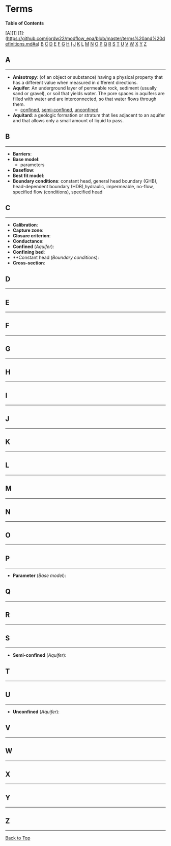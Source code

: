 # Terms

**Table of Contents**

[A][1]
[1]: (https://github.com/jordw22/modflow_epa/blob/master/terms%20and%20definitions.md#a)
[B](https://github.com/jordw22/modflow_epa/blob/master/terms%20and%20definitions.md#b)
[C](https://github.com/jordw22/modflow_epa/blob/master/terms%20and%20definitions.md#c)
[D](https://github.com/jordw22/modflow_epa/blob/master/terms%20and%20definitions.md#d)
[E](https://github.com/jordw22/modflow_epa/blob/master/terms%20and%20definitions.md#e)
[F](https://github.com/jordw22/modflow_epa/blob/master/terms%20and%20definitions.md#f)
[G](https://github.com/jordw22/modflow_epa/blob/master/terms%20and%20definitions.md#g)
[H](https://github.com/jordw22/modflow_epa/blob/master/terms%20and%20definitions.md#h)
[I](https://github.com/jordw22/modflow_epa/blob/master/terms%20and%20definitions.md#i)
[J](https://github.com/jordw22/modflow_epa/blob/master/terms%20and%20definitions.md#j)
[K](https://github.com/jordw22/modflow_epa/blob/master/terms%20and%20definitions.md#k)
[L](https://github.com/jordw22/modflow_epa/blob/master/terms%20and%20definitions.md#l)
[M](https://github.com/jordw22/modflow_epa/blob/master/terms%20and%20definitions.md#m)
[N](https://github.com/jordw22/modflow_epa/blob/master/terms%20and%20definitions.md#n)
[O](https://github.com/jordw22/modflow_epa/blob/master/terms%20and%20definitions.md#o)
[P](https://github.com/jordw22/modflow_epa/blob/master/terms%20and%20definitions.md#p)
[Q](https://github.com/jordw22/modflow_epa/blob/master/terms%20and%20definitions.md#q)
[R](https://github.com/jordw22/modflow_epa/blob/master/terms%20and%20definitions.md#r)
[S](https://github.com/jordw22/modflow_epa/blob/master/terms%20and%20definitions.md#s)
[T](https://github.com/jordw22/modflow_epa/blob/master/terms%20and%20definitions.md#t)
[U](https://github.com/jordw22/modflow_epa/blob/master/terms%20and%20definitions.md#u)
[V](https://github.com/jordw22/modflow_epa/blob/master/terms%20and%20definitions.md#v)
[W](https://github.com/jordw22/modflow_epa/blob/master/terms%20and%20definitions.md#w)
[X](https://github.com/jordw22/modflow_epa/blob/master/terms%20and%20definitions.md#x)
[Y](https://github.com/jordw22/modflow_epa/blob/master/terms%20and%20definitions.md#y)
[Z](https://github.com/jordw22/modflow_epa/blob/master/terms%20and%20definitions.md#z)

## A
-----------------------------------------------

- **Anisotropy**: (of an object or substance) having a physical property that has a different value when measured in different directions.
- **Aquifer**: An underground layer of permeable rock, sediment (usually sand or gravel), or soil that yields water. The pore spaces in aquifers are filled with water and are interconnected, so that water flows through them.
	- [confined](https://github.com/jordw22/modflow_epa/blob/master/terms%20and%20definitions.md#c), [semi-confined](https://github.com/jordw22/modflow_epa/blob/master/terms%20and%20definitions.md#s), [unconfined](https://github.com/jordw22/modflow_epa/blob/master/terms%20and%20definitions.md#u)
- **Aquitard**:  a geologic formation or stratum that lies adjacent to an aquifer and that allows only a small amount of liquid to pass.

## B
-----------------------------------------------

- **Barriers**:
- **Base model**:
	- parameters
- **Baseflow**:
- **Best fit model**:
- **Boundary conditions**:
	 constant head, general head boundary (GHB), head-dependent boundary (HDB),hydraulic, impermeable, no-flow, specified flow (conditions), specified head

## C
-----------------------------------------------

- **Calibration**:
- **Capture zone**:
- **Closure criterion**:
- **Conductance**:
- **Confined** (_Aquifer_):
- **Confining bed**:
- **Constant head (_Boundary conditions_):
- **Cross-section**:

## D
-----------------------------------------------

## E
-----------------------------------------------

## F
-----------------------------------------------

## G
-----------------------------------------------

## H
-----------------------------------------------

## I
-----------------------------------------------

## J
-----------------------------------------------

## K
-----------------------------------------------

## L
-----------------------------------------------

## M
-----------------------------------------------

## N
-----------------------------------------------

## O
-----------------------------------------------

## P
-----------------------------------------------

- **Parameter** (_Base model_):

## Q
-----------------------------------------------

## R
-----------------------------------------------

## S
-----------------------------------------------

- **Semi-confined** (_Aquifer_):

## T
-----------------------------------------------

## U
-----------------------------------------------

- **Unconfined** (_Aquifer_):

## V
-----------------------------------------------

## W
-----------------------------------------------

## X
-----------------------------------------------

## Y
-----------------------------------------------

## Z
-----------------------------------------------

[Back to Top](https://github.com/jordw22/modflow_epa/blob/master/terms%20and%20definitions.md#terms)




